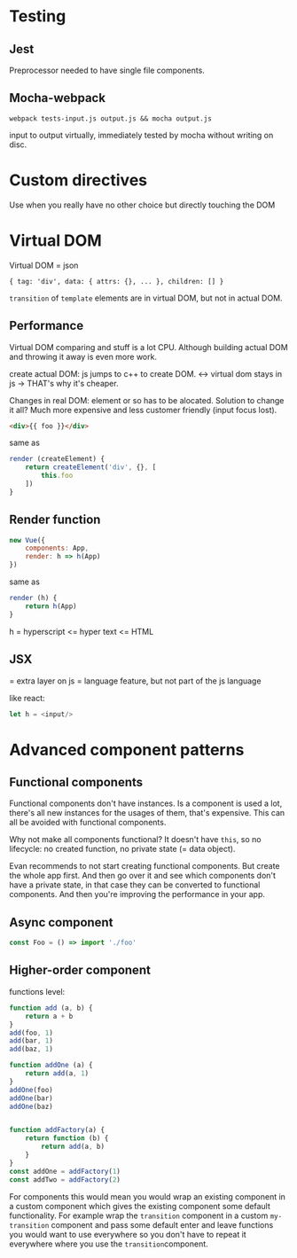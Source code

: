 # Testing

## Jest

Preprocessor needed to have single file components.

## Mocha-webpack

```
webpack tests-input.js output.js && mocha output.js
```
input to output virtually, immediately tested by mocha without writing on disc.

# Custom directives

Use when you really have no other choice but directly touching the DOM

# Virtual DOM

Virtual DOM = json

```
{ tag: 'div', data: { attrs: {}, ... }, children: [] }
```

`transition` of `template` elements are in virtual DOM, but not in actual DOM.

## Performance

Virtual DOM comparing and stuff is a lot CPU.
Although building actual DOM and throwing it away is even more work.

create actual DOM: js jumps to c++ to create DOM.
<-> virtual dom stays in js -> THAT's why it's cheaper.

Changes in real DOM: element or so has to be alocated.
Solution to change it all? Much more expensive and less customer friendly (input focus lost).

```html
<div>{{ foo }}</div>
```
same as 
```javascript
render (createElement) {
    return createElement('div', {}, [
        this.foo
    ])
}
```

## Render function

```javascript
new Vue({
    components: App,
    render: h => h(App)
})
```
same as
```javascript
render (h) {
    return h(App)
}
```

h = hyperscript <= hyper text <= HTML

## JSX

= extra layer on js
= language feature, but not part of the js language

like react:
```javascript
let h = <input/>
```

# Advanced component patterns

## Functional components

Functional components don't have instances.
Is a component is used a lot, there's all new instances for the usages of them, that's expensive.
This can all be avoided with functional components.

Why not make all components functional?
It doesn't have `this`, so no lifecycle: no created function, no private state (= data object).

Evan recommends to not start creating functional components. But create the whole app first.
And then go over it and see which components don't have a private state, in that case they can be converted to functional components. And then you're improving the performance in your app.

## Async component

```javascript
const Foo = () => import './foo'
```

## Higher-order component

functions level: 

```javascript
function add (a, b) {
    return a + b
}
add(foo, 1)
add(bar, 1)
add(baz, 1)

function addOne (a) {
    return add(a, 1)
}
addOne(foo)
addOne(bar)
addOne(baz)


function addFactory(a) {
    return function (b) {
        return add(a, b)
    }
}
const addOne = addFactory(1)
const addTwo = addFactory(2)

```

For components this would mean you would wrap an existing component in a custom component which gives the existing component some default functionality. For example wrap the `transition` component in a custom `my-transition` component and pass some default enter and leave functions you would want to use everywhere so you don't have to repeat it everywhere where you use the `transition`component.

